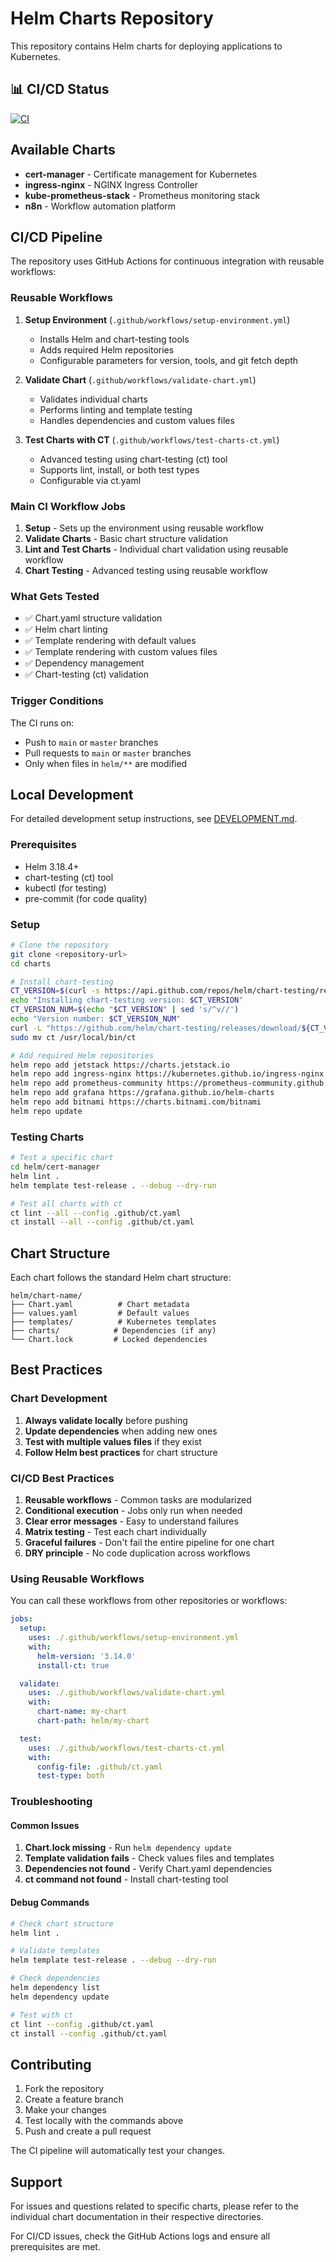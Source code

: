 # Helm Charts Repository

This repository contains Helm charts for deploying applications to Kubernetes.

## 📊 CI/CD Status

[![CI](https://github.com/gricas/charts/actions/workflows/ci.yml/badge.svg)](https://github.com/gricas/charts/actions/workflows/ci.yml)

## Available Charts

- **cert-manager** - Certificate management for Kubernetes
- **ingress-nginx** - NGINX Ingress Controller
- **kube-prometheus-stack** - Prometheus monitoring stack
- **n8n** - Workflow automation platform

## CI/CD Pipeline

The repository uses GitHub Actions for continuous integration with reusable workflows:

### Reusable Workflows

1. **Setup Environment** (`.github/workflows/setup-environment.yml`)
   - Installs Helm and chart-testing tools
   - Adds required Helm repositories
   - Configurable parameters for version, tools, and git fetch depth

2. **Validate Chart** (`.github/workflows/validate-chart.yml`)
   - Validates individual charts
   - Performs linting and template testing
   - Handles dependencies and custom values files

3. **Test Charts with CT** (`.github/workflows/test-charts-ct.yml`)
   - Advanced testing using chart-testing (ct) tool
   - Supports lint, install, or both test types
   - Configurable via ct.yaml

### Main CI Workflow Jobs

1. **Setup** - Sets up the environment using reusable workflow
2. **Validate Charts** - Basic chart structure validation
3. **Lint and Test Charts** - Individual chart validation using reusable workflow
4. **Chart Testing** - Advanced testing using reusable workflow

### What Gets Tested

- ✅ Chart.yaml structure validation
- ✅ Helm chart linting
- ✅ Template rendering with default values
- ✅ Template rendering with custom values files
- ✅ Dependency management
- ✅ Chart-testing (ct) validation

### Trigger Conditions

The CI runs on:
- Push to `main` or `master` branches
- Pull requests to `main` or `master` branches
- Only when files in `helm/**` are modified

## Local Development

For detailed development setup instructions, see [DEVELOPMENT.md](DEVELOPMENT.md).

### Prerequisites

- Helm 3.18.4+
- chart-testing (ct) tool
- kubectl (for testing)
- pre-commit (for code quality)

### Setup

```bash
# Clone the repository
git clone <repository-url>
cd charts

# Install chart-testing
CT_VERSION=$(curl -s https://api.github.com/repos/helm/chart-testing/releases/latest | grep '"tag_name":' | sed -E 's/.*"([^"]+)".*/\1/')
echo "Installing chart-testing version: $CT_VERSION"
CT_VERSION_NUM=$(echo "$CT_VERSION" | sed 's/^v//')
echo "Version number: $CT_VERSION_NUM"
curl -L "https://github.com/helm/chart-testing/releases/download/${CT_VERSION}/chart-testing_${CT_VERSION_NUM}_linux_amd64.tar.gz" | tar xz
sudo mv ct /usr/local/bin/ct

# Add required Helm repositories
helm repo add jetstack https://charts.jetstack.io
helm repo add ingress-nginx https://kubernetes.github.io/ingress-nginx
helm repo add prometheus-community https://prometheus-community.github.io/helm-charts
helm repo add grafana https://grafana.github.io/helm-charts
helm repo add bitnami https://charts.bitnami.com/bitnami
helm repo update
```

### Testing Charts

```bash
# Test a specific chart
cd helm/cert-manager
helm lint .
helm template test-release . --debug --dry-run

# Test all charts with ct
ct lint --all --config .github/ct.yaml
ct install --all --config .github/ct.yaml
```

## Chart Structure

Each chart follows the standard Helm chart structure:

```
helm/chart-name/
├── Chart.yaml          # Chart metadata
├── values.yaml         # Default values
├── templates/          # Kubernetes templates
├── charts/            # Dependencies (if any)
└── Chart.lock         # Locked dependencies
```

## Best Practices

### Chart Development

1. **Always validate locally** before pushing
2. **Update dependencies** when adding new ones
3. **Test with multiple values files** if they exist
4. **Follow Helm best practices** for chart structure

### CI/CD Best Practices

1. **Reusable workflows** - Common tasks are modularized
2. **Conditional execution** - Jobs only run when needed
3. **Clear error messages** - Easy to understand failures
4. **Matrix testing** - Test each chart individually
5. **Graceful failures** - Don't fail the entire pipeline for one chart
6. **DRY principle** - No code duplication across workflows

### Using Reusable Workflows

You can call these workflows from other repositories or workflows:

```yaml
jobs:
  setup:
    uses: ./.github/workflows/setup-environment.yml
    with:
      helm-version: '3.14.0'
      install-ct: true

  validate:
    uses: ./.github/workflows/validate-chart.yml
    with:
      chart-name: my-chart
      chart-path: helm/my-chart

  test:
    uses: ./.github/workflows/test-charts-ct.yml
    with:
      config-file: .github/ct.yaml
      test-type: both
```

### Troubleshooting

#### Common Issues

1. **Chart.lock missing** - Run `helm dependency update`
2. **Template validation fails** - Check values files and templates
3. **Dependencies not found** - Verify Chart.yaml dependencies
4. **ct command not found** - Install chart-testing tool

#### Debug Commands

```bash
# Check chart structure
helm lint .

# Validate templates
helm template test-release . --debug --dry-run

# Check dependencies
helm dependency list
helm dependency update

# Test with ct
ct lint --config .github/ct.yaml
ct install --config .github/ct.yaml
```

## Contributing

1. Fork the repository
2. Create a feature branch
3. Make your changes
4. Test locally with the commands above
5. Push and create a pull request

The CI pipeline will automatically test your changes.

## Support

For issues and questions related to specific charts, please refer to the individual chart documentation in their respective directories.

For CI/CD issues, check the GitHub Actions logs and ensure all prerequisites are met.
